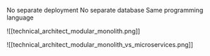 No separate deployment
No separate database
Same programming language


![[technical_architect_modular_monolith.png]]

![[technical_architect_modular_monolith_vs_microservices.png]]
